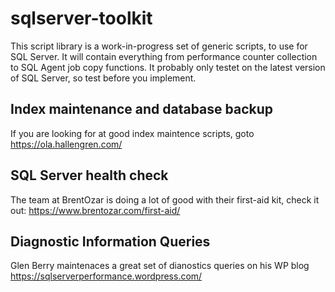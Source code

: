 # sqlserver-toolkit
This script library is a work-in-progress set of generic scripts, to use for SQL Server.
It will contain everything from performance counter collection to SQL Agent job copy functions.
It probably only testet on the latest version of SQL Server, so test before you implement.


## Index maintenance and database backup
If you are looking for at good index maintence scripts, goto https://ola.hallengren.com/

## SQL Server health check
The team at BrentOzar is doing a lot of good with their first-aid kit,
check it out: https://www.brentozar.com/first-aid/

## Diagnostic Information Queries
Glen Berry maintenaces a great set of dianostics queries on his WP blog
https://sqlserverperformance.wordpress.com/
